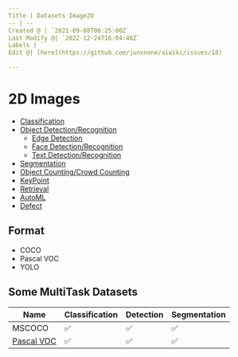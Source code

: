 ```yaml
---
Title | Datasets Image2D
-- | --
Created @ | `2021-09-08T06:25:00Z`
Last Modify @| `2022-12-24T16:04:46Z`
Labels | ``
Edit @| [here](https://github.com/junxnone/aiwiki/issues/18)

---
```

# 2D Images

- [Classification](./Datasets_Image_Classification)
- [Object Detection/Recognition](/Datasets_Image_Object_Detection)
  - [Edge Detection](/Datasets_Image_Edge_Detection)
  - [Face Detection/Recognition](/Datasets_Image_Face)
  - [Text Detection/Recognition](/Datasets_Image_OCR)
- [Segmentation](/Datasets_Image_Segmentation)
- [Object Counting/Crowd Counting](/Datasets_Image_Object_Counting)
- [KeyPoint](/Datasets_Image_KeyPoint)
- [Retrieval](/Datasets_Image_Retrieval)
- [AutoML](/Datasets_Image_AutoML)
- [Defect](/Datasets_Image_Defect)

## Format
- COCO
- Pascal VOC
- YOLO


## Some MultiTask Datasets

Name | Classification | Detection | Segmentation
-- | -- | -- | --
MSCOCO | ✅ | ✅ | ✅ |
[Pascal VOC](/Datasets_Image_PascalVOC) |  ✅ | ✅ | ✅ |



